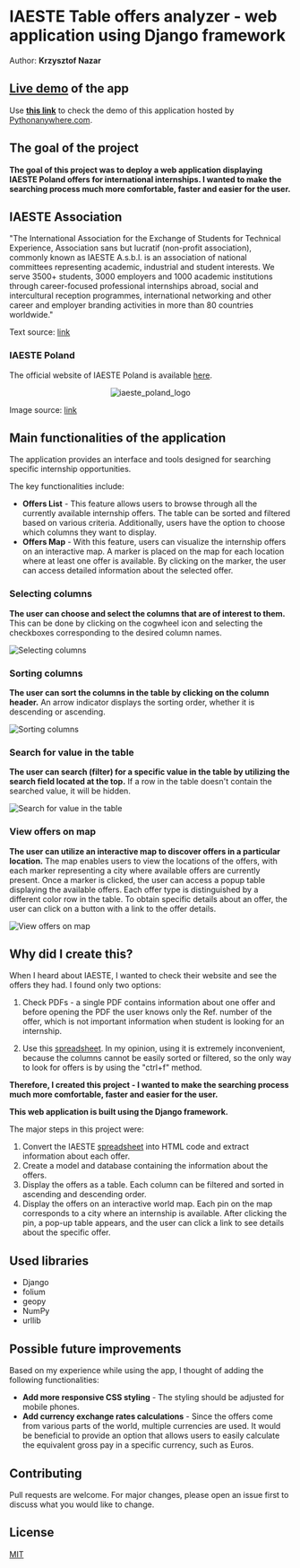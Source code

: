 # IAESTE Table offers analyzer - web application using Django framework

Author: **Krzysztof Nazar**


## [Live demo](https://iaestetablebykn.pythonanywhere.com/) of the app
Use [**this link**](https://iaestetablebykn.pythonanywhere.com/) to check the demo of this application hosted by [Pythonanywhere.com](https://pythonanywhere.com).


## The goal of the project
**The goal of this project was to deploy a web application displaying IAESTE Poland offers for international internships. I wanted to make the searching process much more comfortable, faster and easier for the user.**


## IAESTE Association 

"The International Association for the Exchange of Students for Technical Experience, Association sans but lucratif (non-profit association), commonly known as IAESTE A.s.b.l. is an association of national committees representing academic, industrial and student interests. We serve 3500+ students, 3000 employers and 1000 academic institutions through career-focused professional internships abroad, social and intercultural reception programmes, international networking and other career and employer branding activities in more than 80 countries worldwide."

Text source: [link](https://iaeste.org/about)

### IAESTE Poland
The official website of IAESTE Poland is available [here](https://www.iaeste.pl/).

<p align="center">
  <img src="readme_images/iaeste_poland_logo_small.png" alt="iaeste_poland_logo"/>
</p>

Image source: [link](https://www.facebook.com/IaestePoland)


## Main functionalities of the application

The application provides an interface and tools designed for searching specific internship opportunities.

The key functionalities include:

- **Offers List** - This feature allows users to browse through all the currently available internship offers. The table can be sorted and filtered based on various criteria. Additionally, users have the option to choose which columns they want to display.
- **Offers Map** - With this feature, users can visualize the internship offers on an interactive map. A marker is placed on the map for each location where at least one offer is available. By clicking on the marker, the user can access detailed information about the selected offer.


### Selecting columns
**The user can choose and select the columns that are of interest to them.**
This can be done by clicking on the cogwheel icon and selecting the checkboxes corresponding to the desired column names.

![Selecting columns](readme_images/Columns_change_1.gif)

### Sorting columns
**The user can sort the columns in the table by clicking on the column header.**
An arrow indicator displays the sorting order, whether it is descending or ascending.

![Sorting columns](readme_images/sorting_1.gif)

### Search for value in the table
**The user can search (filter) for a specific value in the table by utilizing the search field located at the top.**
If a row in the table doesn't contain the searched value, it will be hidden.

![Search for value in the table](readme_images/Searching_2.gif)

### View offers on map
**The user can utilize an interactive map to discover offers in a particular location.**
The map enables users to view the locations of the offers, with each marker representing a city where available offers are currently present.
Once a marker is clicked, the user can access a popup table displaying the available offers.
Each offer type is distinguished by a different color row in the table.
To obtain specific details about an offer, the user can click on a button with a link to the offer details.

![View offers on map](readme_images/map_view_2.gif)

## Why did I create this?

When I heard about IAESTE, I wanted to check their website and see the offers they had. I found only two options:

1. Check PDFs - a single PDF contains information about one offer and before opening the PDF the user knows only the Ref. number of the offer, which is not important information when student is looking for an internship.

2. Use this [spreadsheet](https://iaeste.pl/offers). In my opinion, using it is extremely inconvenient, because the columns cannot be easily sorted or filtered, so the only way to look for offers is by using the "ctrl+f" method.

**Therefore, I created this project - I wanted to make the searching process much more comfortable, faster and easier for the user.**

**This web application is built using the Django framework.**


The major steps in this project were:
 1. Convert the IAESTE [spreadsheet](https://iaeste.pl/offers) into HTML code and extract information about each offer. 
 2. Create a model and database containing the information about the offers.
 3. Display the offers as a table. Each column can be filtered and sorted in ascending and descending order.
 4. Display the offers on an interactive world map. Each pin on the map corresponds to a city where an internship is available. After clicking the pin, a pop-up table appears, and the user can click a link to see details about the specific offer.

## Used libraries
 - Django
 - folium
 - geopy
 - NumPy
 - urllib

## Possible future improvements
Based on my experience while using the app, I thought of adding the following functionalities:
 - **Add more responsive CSS styling** - The styling should be adjusted for mobile phones.
 - **Add currency exchange rates calculations** - Since the offers come from various parts of the world, multiple currencies are used. It would be beneficial to provide an option that allows users to easily calculate the equivalent gross pay in a specific currency, such as Euros.

## Contributing

Pull requests are welcome. For major changes, please open an issue first
to discuss what you would like to change.

## License

[MIT](https://choosealicense.com/licenses/mit/)

